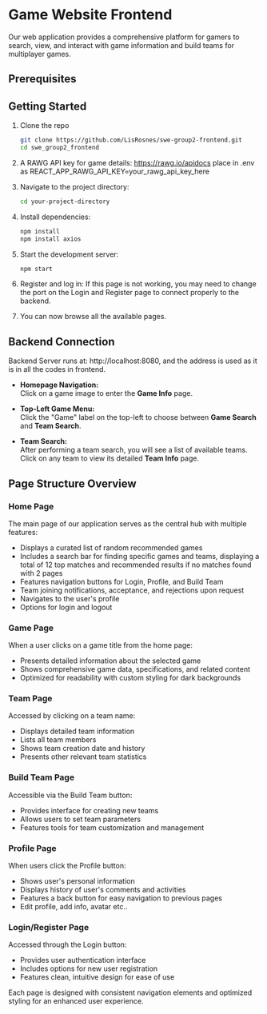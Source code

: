 # Game Website Frontend
Our web application provides a comprehensive platform for gamers to search, view, and interact with game information and build teams for multiplayer games.

## Prerequisites

## Getting Started

1. Clone the repo 
   ```bash
   git clone https://github.com/LisRosnes/swe-group2-frontend.git
   cd swe_group2_frontend
   ```

1. A RAWG API key for game details: https://rawg.io/apidocs
   place in .env as
   REACT_APP_RAWG_API_KEY=your_rawg_api_key_here


2. Navigate to the project directory:
   ```bash
   cd your-project-directory
   ```

2. Install dependencies:
   ```bash
   npm install
   npm install axios
   ```

3. Start the development server:
   ```bash
   npm start
   ```

4. Register and log in:
   If this page is not working, you may need to change the port on the Login and Register page to connect properly to the backend.

5. You can now browse all the available pages.

## Backend Connection

Backend Server runs at: http://localhost:8080, and the address is used as it is in all the codes in frontend.

- **Homepage Navigation:**  
  Click on a game image to enter the **Game Info** page.

- **Top-Left Game Menu:**  
  Click the "Game" label on the top-left to choose between **Game Search** and **Team Search**.

- **Team Search:**  
  After performing a team search, you will see a list of available teams.  
  Click on any team to view its detailed **Team Info** page.

## Page Structure Overview

### Home Page
The main page of our application serves as the central hub with multiple features:
- Displays a curated list of random recommended games
- Includes a search bar for finding specific games and teams, displaying a total of 12 top matches and recommended results if no matches found with 2 pages
- Features navigation buttons for Login, Profile, and Build Team
- Team joining notifications, acceptance, and rejections upon request
- Navigates to the user's profile
- Options for login and logout

### Game Page
When a user clicks on a game title from the home page:
- Presents detailed information about the selected game
- Shows comprehensive game data, specifications, and related content
- Optimized for readability with custom styling for dark backgrounds

### Team Page
Accessed by clicking on a team name:
- Displays detailed team information
- Lists all team members
- Shows team creation date and history
- Presents other relevant team statistics

### Build Team Page
Accessible via the Build Team button:
- Provides interface for creating new teams
- Allows users to set team parameters
- Features tools for team customization and management

### Profile Page
When users click the Profile button:
- Shows user's personal information
- Displays history of user's comments and activities
- Features a back button for easy navigation to previous pages
- Edit profile, add info, avatar etc..

### Login/Register Page
Accessed through the Login button:
- Provides user authentication interface
- Includes options for new user registration
- Features clean, intuitive design for ease of use

Each page is designed with consistent navigation elements and optimized styling for an enhanced user experience.
